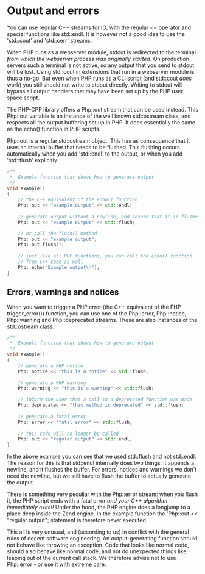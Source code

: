 # Output and errors

You can use regular C++ streams for IO, with the regular << operator
and special functions like std::endl. It is however not a good idea to use 
the 'std::cout' and 'std::cerr' streams.

When PHP runs as a webserver module, stdout is redirected to the 
terminal *from which the webserver process was originally started*.
On production servers such a terminal is not active, so any output that
you send to stdout will be lost. Using std::cout in extensions that run in
a webserver module is thus a no-go. But even when PHP runs as a CLI script 
(and std::cout *does* work) you still should not write to stdout 
directly. Writing to stdout will bypass all output handlers that may have 
been set up by the PHP user space script.

The PHP-CPP library offers a Php::out stream that can be used instead. This
Php::out variable is an instance of the well known std::ostream class, and 
respects all the output buffering set up in PHP. It does essentially the same
as the echo() function in PHP scripts.

Php::out is a regular std::ostream object. This has as consequence that 
it uses an internal buffer that needs to be flushed. This flushing
occurs automatically when you add 'std::endl' to the output, or when you 
add 'std::flush' explicitly.

```cpp
/**
 *  Example function that shows how to generate output
 */
void example()
{
    // the C++ equivalent of the echo() function
    Php::out << "example output" << std::endl;
    
    // generate output without a newline, and ensure that it is flushed
    Php::out << "example output" << std::flush;

    // or call the flush() method
    Php::out << "example output";
    Php::out.flush();
    
    // just like all PHP functions, you can call the echo() function 
    // from C++ code as well
    Php::echo("Example output\n");
}   
```

## Errors, warnings and notices

When you want to trigger a PHP error (the C++ equivalent of the PHP 
trigger_error()) function, you can use one of the Php::error, Php::notice,
Php::warning and Php::deprecated streams. These are also instances of the
std::ostream class.

```cpp
/**
 *  Example function that shows how to generate output
 */
void example()
{
    // generate a PHP notice
    Php::notice << "this is a notice" << std::flush;
    
    // generate a PHP warning
    Php::warning << "this is a warning" << std::flush;

    // inform the user that a call to a deprecated function was made
    Php::deprecated << "this method is deprecated" << std::flush;
    
    // generate a fatal error
    Php::error << "fatal error" << std::flush;
    
    // this code will no longer be called
    Php::out << "regular output" << std::endl;
}   
```
In the above example you can see that we used std::flush and not std::endl.
The reason for this is that std::endl internally does two things: it 
appends a newline, and it flushes the buffer. For errors, notices and
warnings we don't need the newline, but we still have to flush the 
buffer to actually generate the output.

There is something very peculiar with the Php::error stream: when you flush
it, the PHP script ends with a fatal error *and your C++ algorithm
immediately exits!!* Under the hood, the PHP engine does a longjump to
a place deep inside the Zend engine. In the example function the 
'Php::out << "regular output"; statement is therefore never executed.

This all is very unusual, and (according to us) in conflict with the general
rules of decent software engineering. An output-generating function should 
not behave like throwing an exception. Code that looks like normal code,
should also behave like normal code, and not do unexpected things like 
leaping out of the current call stack. We therefore advise not to use 
Php::error - or use it with extreme care.
